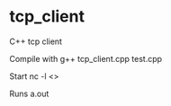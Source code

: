 # tcp_client
C++ tcp client

Compile with g++ tcp_client.cpp test.cpp

Start nc -l <<chosen port>>

Runs a.out
